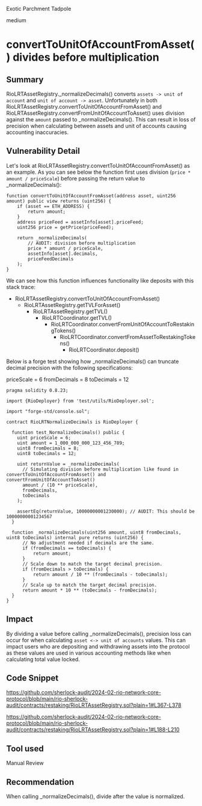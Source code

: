 Exotic Parchment Tadpole

medium

# convertToUnitOfAccountFromAsset() divides before multiplication

## Summary

RioLRTAssetRegistry._normalizeDecimals() converts `assets -> unit of account` and `unit of account -> asset`. Unfortunately in both RioLRTAssetRegistry.convertToUnitOfAccountFromAsset() and RioLRTAssetRegistry.convertFromUnitOfAccountToAsset() uses division against the `amount` passed to _normalizeDecimals(). This can result in loss of precision when calculating between assets and unit of accounts causing accounting inaccuracies.



## Vulnerability Detail

Let's look at RioLRTAssetRegistry.convertToUnitOfAccountFromAsset() as an example. As you can see below the function first uses division (`price * amount / priceScale`) before passing the return value to _normalizeDecimals():

```solidity
function convertToUnitOfAccountFromAsset(address asset, uint256 amount) public view returns (uint256) {
    if (asset == ETH_ADDRESS) {
        return amount;
    }
    address priceFeed = assetInfo[asset].priceFeed;
    uint256 price = getPrice(priceFeed);

    return _normalizeDecimals(
        // AUDIT: division before multiplication
        price * amount / priceScale, 
        assetInfo[asset].decimals, 
        priceFeedDecimals
    );
}
```

We can see how this function influences functionality like deposits with this stack trace:

- RioLRTAssetRegistry.convertToUnitOfAccountFromAsset()
    - RioLRTAssetRegistry.getTVLForAsset()
        - RioLRTAssetRegistry.getTVL()
            - RioLRTCoordinator.getTVL()
                - RioLRTCoordinator.convertFromUnitOfAccountToRestakingTokens()
                    - RioLRTCoordinator.convertFromAssetToRestakingTokens()
                        - RioLRTCoordinator.deposit()

Below is a forge test showing how _normalizeDecimals() can truncate decimal precision with the following specifications:

priceScale = 6
fromDecimals = 8
toDecimals = 12

```solidity
pragma solidity 0.8.23;

import {RioDeployer} from 'test/utils/RioDeployer.sol';

import "forge-std/console.sol";

contract RioLRTNormalizeDecimals is RioDeployer {

  function test_NormalizeDecimals() public {
    uint priceScale = 6;
    uint amount = 1_000_000_000_123_456_789;
    uint8 fromDecimals = 8;
    uint8 toDecimals = 12;

    uint returnValue = _normalizeDecimals(
      // Simulating division before multiplication like found in convertToUnitOfAccountFromAsset() and convertFromUnitOfAccountToAsset()
      amount / (10 ** priceScale), 
      fromDecimals, 
      toDecimals
    );

    assertEq(returnValue, 10000000001230000); // AUDIT: This should be 10000000001234567
  }

  function _normalizeDecimals(uint256 amount, uint8 fromDecimals, uint8 toDecimals) internal pure returns (uint256) {
      // No adjustment needed if decimals are the same.
      if (fromDecimals == toDecimals) {
          return amount;
      }
      // Scale down to match the target decimal precision.
      if (fromDecimals > toDecimals) {
          return amount / 10 ** (fromDecimals - toDecimals);
      }
      // Scale up to match the target decimal precision.
      return amount * 10 ** (toDecimals - fromDecimals);
  }
}
```

## Impact

By dividing a value before calling _normalizeDecimals(), precision loss can occur for when calculating `asset <-> unit of accounts` values. This can impact users who are depositing and withdrawing assets into the protocol as these values are used in various accounting methods like when calculating total value locked.

## Code Snippet

https://github.com/sherlock-audit/2024-02-rio-network-core-protocol/blob/main/rio-sherlock-audit/contracts/restaking/RioLRTAssetRegistry.sol?plain=1#L367-L378

https://github.com/sherlock-audit/2024-02-rio-network-core-protocol/blob/main/rio-sherlock-audit/contracts/restaking/RioLRTAssetRegistry.sol?plain=1#L188-L210

## Tool used

Manual Review

## Recommendation

When calling _normalizeDecimals(), divide after the value is normalized.
